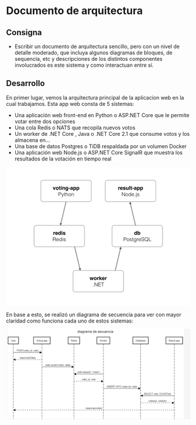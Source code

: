 # Documento de arquitectura

## Consigna

- Escribir un documento de arquitectura sencillo, pero con un nivel de detalle moderado, que incluya algunos diagramas de bloques, de sequencia, etc y descripciones de los distintos componentes involucrados es este sistema y como interactuan entre sí.

## Desarrollo

En primer lugar, vemos la arquitectura principal de la aplicacion web en la cual trabajamos. Esta app web consta de 5 sistemas:

* Una aplicación web front-end en Python o ASP.NET Core que le permite votar entre dos opciones
* Una cola Redis o NATS que recopila nuevos votos
* Un worker de .NET Core , Java o .NET Core 2.1 que consume votos y los almacena en...
* Una base de datos Postgres o TiDB respaldada por un volumen Docker
* Una aplicación web Node.js o ASP.NET Core SignalR que muestra los resultados de la votación en tiempo real

![arquitecture](/TP3/img/architecture.png)

En base a esto, se realizó un diagrama de secuencia para ver con mayor claridad como funciona cada uno de estos sistemas:

![arq](/TP3/img/arq.png)